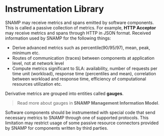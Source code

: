 Instrumentation Library
====
SNAMP may receive metrics and spans emitted by software components. This is called a passive collection of metrics. For example, **HTTP Acceptor** may receive metrics and spans through HTTP in JSON format. Received information used by SNAMP for the following things:
* Derive advanced metrics such as percentile(90/95/97), mean, peak, minimum etc.  
* Routes of communication (traces) between components at application level, not at network level
* Compute metrics significant to SLA: availability, number of requests per time unit (workload), response time (percentiles and mean), correlation between workload and response time, efficiency of computational resources utilization etc.

Derivative metrics are grouped into entities called **gauges**.
> Read more about gauges in **SNAMP Management Information Model**.

Software components should be instrumented with special code that send necessary metrics to SNAMP through one of supported protocols. This limitation may restrict usage of some passive resource connectors provided by SNAMP for components written by third parties. 